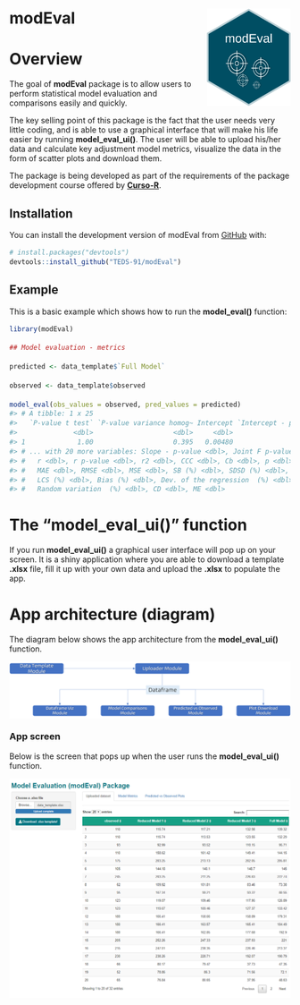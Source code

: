 
<!-- README.md is generated from README.Rmd. Please edit that file -->

# modEval <img src="man/figures/logo.png" align ="right" width="150" />

# Overview

<!-- badges: start -->
<!-- badges: end -->

The goal of **modEval** package is to allow users to perform statistical
model evaluation and comparisons easily and quickly.

The key selling point of this package is the fact that the user needs
very little coding, and is able to use a graphical interface that will
make his life easier by running **model_eval_ui()**. The user will be
able to upload his/her data and calculate key adjustment model metrics,
visualize the data in the form of scatter plots and download them.

The package is being developed as part of the requirements of the
package development course offered by
[**Curso-R**](https://curso-r.com/).

## Installation

You can install the development version of modEval from
[GitHub](https://github.com/) with:

``` r
# install.packages("devtools")
devtools::install_github("TEDS-91/modEval")
```

## Example

This is a basic example which shows how to run the **model_eval()**
function:

``` r
library(modEval)

## Model evaluation - metrics

predicted <- data_template$`Full Model`

observed <- data_template$observed

model_eval(obs_values = observed, pred_values = predicted)
#> # A tibble: 1 x 25
#>   `P-value t test` `P-value variance homog~ Intercept `Intercept - p-valu~ Slope
#>              <dbl>                    <dbl>     <dbl>                <dbl> <dbl>
#> 1             1.00                    0.395   0.00480                 1.00  1.00
#> # ... with 20 more variables: Slope - p-value <dbl>, Joint F p-value <dbl>,
#> #   r <dbl>, r p-value <dbl>, r2 <dbl>, CCC <dbl>, Cb <dbl>, p <dbl>, MB <dbl>,
#> #   MAE <dbl>, RMSE <dbl>, MSE <dbl>, SB (%) <dbl>, SDSD (%) <dbl>,
#> #   LCS (%) <dbl>, Bias (%) <dbl>, Dev. of the regression  (%) <dbl>,
#> #   Random variation  (%) <dbl>, CD <dbl>, ME <dbl>
```

# The “model_eval_ui()” function

If you run **model_eval_ui()** a graphical user interface will pop up on
your screen. It is a shiny application where you are able to download a
template **.xlsx** file, fill it up with your own data and upload the
**.xlsx** to populate the app.

# App architecture (diagram)

The diagram below shows the app architecture from the
**model_eval_ui()** function.

<img src="man/figures/model_eval_ui_diagram.png" align ="center" />

### App screen

Below is the screen that pops up when the user runs the
**model_eval_ui()** function.

<img src="man/figures/app_screen.png" align ="center" />

